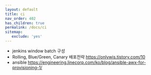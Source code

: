 ```yaml
---
layout: default
title: ci
nav_order: 402
has_children: true
permalink: /docs/ci
sitemap:
   exclude: 'yes'
---
```

* jenkins window batch 구성
* Rolling, Blue/Green, Canary 배포전략 https://onlywis.tistory.com/10
* ansible https://engineering.linecorp.com/ko/blog/ansible-awx-for-provisioning-1/